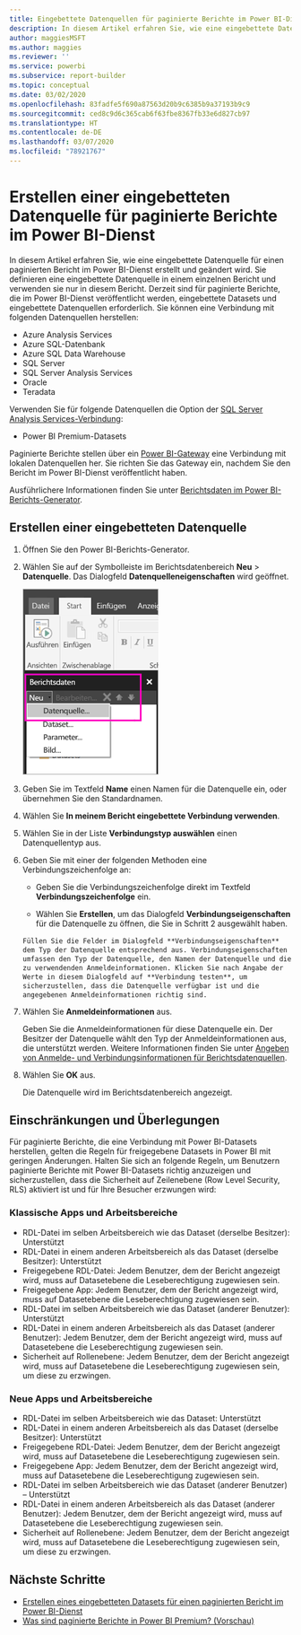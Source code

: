 ```yaml
---
title: Eingebettete Datenquellen für paginierte Berichte im Power BI-Dienst
description: In diesem Artikel erfahren Sie, wie eine eingebettete Datenquelle in einem paginierten Bericht im Power BI-Dienst erstellt und geändert wird.
author: maggiesMSFT
ms.author: maggies
ms.reviewer: ''
ms.service: powerbi
ms.subservice: report-builder
ms.topic: conceptual
ms.date: 03/02/2020
ms.openlocfilehash: 83fadfe5f690a87563d20b9c6385b9a37193b9c9
ms.sourcegitcommit: ced8c9d6c365cab6f63fbe8367fb33e6d827cb97
ms.translationtype: HT
ms.contentlocale: de-DE
ms.lasthandoff: 03/07/2020
ms.locfileid: "78921767"
---
```

# <a name="create-an-embedded-data-source-for-paginated-reports-in-the-power-bi-service"></a>Erstellen einer eingebetteten Datenquelle für paginierte Berichte im Power BI-Dienst

In diesem Artikel erfahren Sie, wie eine eingebettete Datenquelle für einen paginierten Bericht im Power BI-Dienst erstellt und geändert wird. Sie definieren eine eingebettete Datenquelle in einem einzelnen Bericht und verwenden sie nur in diesem Bericht. Derzeit sind für paginierte Berichte, die im Power BI-Dienst veröffentlicht werden, eingebettete Datasets und eingebettete Datenquellen erforderlich. Sie können eine Verbindung mit folgenden Datenquellen herstellen:

- Azure Analysis Services
- Azure SQL-Datenbank 
- Azure SQL Data Warehouse
- SQL Server
- SQL Server Analysis Services
- Oracle 
- Teradata 

Verwenden Sie für folgende Datenquellen die Option der [SQL Server Analysis Services-Verbindung](../service-premium-connect-tools.md):

- Power BI Premium-Datasets

Paginierte Berichte stellen über ein [Power BI-Gateway](../service-gateway-onprem.md) eine Verbindung mit lokalen Datenquellen her. Sie richten Sie das Gateway ein, nachdem Sie den Bericht im Power BI-Dienst veröffentlicht haben.

Ausführlichere Informationen finden Sie unter [Berichtsdaten im Power BI-Berichts-Generator](report-builder-data.md).

## <a name="create-an-embedded-data-source"></a>Erstellen einer eingebetteten Datenquelle
  
1. Öffnen Sie den Power BI-Berichts-Generator.

1. Wählen Sie auf der Symbolleiste im Berichtsdatenbereich **Neu** > **Datenquelle**. Das Dialogfeld **Datenquelleneigenschaften** wird geöffnet.

    ![Neue Datenquelle](media/paginated-reports-embedded-data-source/power-bi-paginated-new-data-source.png)
  
2.  Geben Sie im Textfeld **Name** einen Namen für die Datenquelle ein, oder übernehmen Sie den Standardnamen.  
  
3.  Wählen Sie **In meinem Bericht eingebettete Verbindung verwenden**.  
  
1.  Wählen Sie in der Liste **Verbindungstyp auswählen** einen Datenquellentyp aus. 

1.  Geben Sie mit einer der folgenden Methoden eine Verbindungszeichenfolge an:  
  
    -   Geben Sie die Verbindungszeichenfolge direkt im Textfeld **Verbindungszeichenfolge** ein. 
  
     -   Wählen Sie **Erstellen**, um das Dialogfeld **Verbindungseigenschaften** für die Datenquelle zu öffnen, die Sie in Schritt 2 ausgewählt haben.  
  
        Füllen Sie die Felder im Dialogfeld **Verbindungseigenschaften** dem Typ der Datenquelle entsprechend aus. Verbindungseigenschaften umfassen den Typ der Datenquelle, den Namen der Datenquelle und die zu verwendenden Anmeldeinformationen. Klicken Sie nach Angabe der Werte in diesem Dialogfeld auf **Verbindung testen**, um sicherzustellen, dass die Datenquelle verfügbar ist und die angegebenen Anmeldeinformationen richtig sind.  
  
4.  Wählen Sie **Anmeldeinformationen** aus.  
  
     Geben Sie die Anmeldeinformationen für diese Datenquelle ein. Der Besitzer der Datenquelle wählt den Typ der Anmeldeinformationen aus, die unterstützt werden. Weitere Informationen finden Sie unter [Angeben von Anmelde- und Verbindungsinformationen für Berichtsdatenquellen](https://docs.microsoft.com/sql/reporting-services/report-data/specify-credential-and-connection-information-for-report-data-sources).
  
5.  Wählen Sie **OK** aus.  
  
     Die Datenquelle wird im Berichtsdatenbereich angezeigt.  
     
## <a name="limitations-and-considerations"></a>Einschränkungen und Überlegungen

Für paginierte Berichte, die eine Verbindung mit Power BI-Datasets herstellen, gelten die Regeln für freigegebene Datasets in Power BI mit geringen Änderungen.  Halten Sie sich an folgende Regeln, um Benutzern paginierte Berichte mit Power BI-Datasets richtig anzuzeigen und sicherzustellen, dass die Sicherheit auf Zeilenebene (Row Level Security, RLS) aktiviert ist und für Ihre Besucher erzwungen wird:

### <a name="classic-apps-and-workspaces"></a>Klassische Apps und Arbeitsbereiche

- RDL-Datei im selben Arbeitsbereich wie das Dataset (derselbe Besitzer): Unterstützt
- RDL-Datei in einem anderen Arbeitsbereich als das Dataset (derselbe Besitzer): Unterstützt
- Freigegebene RDL-Datei: Jedem Benutzer, dem der Bericht angezeigt wird, muss auf Datasetebene die Leseberechtigung zugewiesen sein.
- Freigegebene App: Jedem Benutzer, dem der Bericht angezeigt wird, muss auf Datasetebene die Leseberechtigung zugewiesen sein.
- RDL-Datei im selben Arbeitsbereich wie das Dataset (anderer Benutzer): Unterstützt
- RDL-Datei in einem anderen Arbeitsbereich als das Dataset (anderer Benutzer): Jedem Benutzer, dem der Bericht angezeigt wird, muss auf Datasetebene die Leseberechtigung zugewiesen sein.
- Sicherheit auf Rollenebene: Jedem Benutzer, dem der Bericht angezeigt wird, muss auf Datasetebene die Leseberechtigung zugewiesen sein, um diese zu erzwingen.

### <a name="new-experience-apps-and-workspaces"></a>Neue Apps und Arbeitsbereiche

- RDL-Datei im selben Arbeitsbereich wie das Dataset: Unterstützt
- RDL-Datei in einem anderen Arbeitsbereich als das Dataset (derselbe Besitzer): Unterstützt
- Freigegebene RDL-Datei: Jedem Benutzer, dem der Bericht angezeigt wird, muss auf Datasetebene die Leseberechtigung zugewiesen sein.
- Freigegebene App: Jedem Benutzer, dem der Bericht angezeigt wird, muss auf Datasetebene die Leseberechtigung zugewiesen sein.
- RDL-Datei im selben Arbeitsbereich wie das Dataset (anderer Benutzer) – Unterstützt
- RDL-Datei in einem anderen Arbeitsbereich als das Dataset (anderer Benutzer): Jedem Benutzer, dem der Bericht angezeigt wird, muss auf Datasetebene die Leseberechtigung zugewiesen sein.
- Sicherheit auf Rollenebene: Jedem Benutzer, dem der Bericht angezeigt wird, muss auf Datasetebene die Leseberechtigung zugewiesen sein, um diese zu erzwingen.

## <a name="next-steps"></a>Nächste Schritte

- [Erstellen eines eingebetteten Datasets für einen paginierten Bericht im Power BI-Dienst](paginated-reports-create-embedded-dataset.md)
- [Was sind paginierte Berichte in Power BI Premium? (Vorschau)](paginated-reports-report-builder-power-bi.md)
